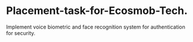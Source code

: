 # Placement-task-for-Ecosmob-Tech.
Implement voice biometric and face recognition system for authentication for security.
